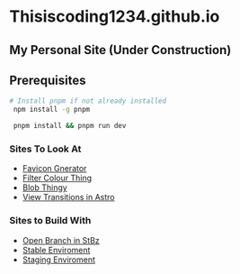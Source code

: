 # Thisiscoding1234.github.io
## My Personal Site (Under Construction)

## Prerequisites  
  
```bash  
# Install pnpm if not already installed  
 npm install -g pnpm  
```  
  
```bash  
 pnpm install && pnpm run dev  
```

### Sites To Look At
- [Favicon Gnerator](https://realfavicongenerator.net/)
- [Filter Colour Thing](https://codepen.io/sosuke/pen/Pjoqqp)
- [Blob Thingy](https://gradient-blob.yuvalkarif.com/)
- [View Transitions in Astro](https://docs.astro.build/en/guides/view-transitions/)

### Sites to Build With
- [Open Branch in StBz](https://stackblitz.com/~/github.com/thisiscoding1234/thisiscoding1234.github.io/tree/reboot)
- [Stable Enviroment](https://thisiscoding1234.github.io)
- [Staging Enviroment](https://thisiscoding1234.pages.dev)
